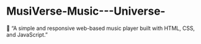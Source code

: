 # MusiVerse-Music---Universe-
🎵 “A simple and responsive web-based music player built with HTML, CSS, and JavaScript.”
